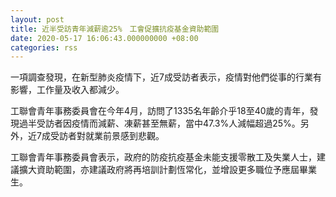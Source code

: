 ```yaml
---
layout: post
title: 近半受訪青年減薪逾25%　工會促擴抗疫基金資助範圍
date: 2020-05-17 16:06:43.000000000 +08:00
categories: rss
---
```


一項調查發現，在新型肺炎疫情下，近7成受訪者表示，疫情對他們從事的行業有影響，工作量及收入都減少。

工聯會青年事務委員會在今年4月，訪問了1335名年齡介乎18至40歲的青年，發現過半受訪者因疫情而減薪、凍薪甚至無薪，當中47.3%人減幅超過25%。另外，近7成受訪者對就業前景感到悲觀。

工聯會青年事務委員會表示，政府的防疫抗疫基金未能支援零散工及失業人士，建議擴大資助範圍，亦建議政府將再培訓計劃恆常化，並增設更多職位予應屆畢業生。
